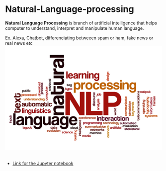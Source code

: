 # Natural-Language-processing

 **Natural Language Processing** is branch of artificial intelligence that helps computer to understand, interpret and manipulate human language.

 Ex. Alexa, Chatbot, differenciating betweeen spam or ham, fake news or real news etc
 ![images.jpg](images/NLP-image.jpg)<br><br>
 
 - [Link for the Jupyter notebook](./fake_real.ipynb)

